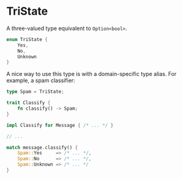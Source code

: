 # TriState

A three-valued type equivalent to `Option<bool>`.

```rust
enum TriState {
    Yes,
    No,
    Unknown
}
```

A nice way to use this type is with a domain-specific type alias. For example,
a spam classifier:

```rust
type Spam = TriState;

trait Classify {
    fn classify() -> Spam;
}

impl Classify for Message { /* ... */ }

// ...

match message.classify() {
    Spam::Yes     => /* ... */,
    Spam::No      => /* ... */,
    Spam::Unknown => /* ... */
}
```
